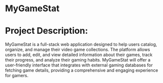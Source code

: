 # MyGameStat

# Project Description:

MyGameStat is a full-stack web application designed to help users catalog, organize, and manage their video game collections. The platform allows users to add, edit, and view detailed information about their games, track their progress, and analyze their gaming habits. MyGameStat will offer a user-friendly interface that integrates with external gaming databases for fetching game details, providing a comprehensive and engaging experience for gamers.
